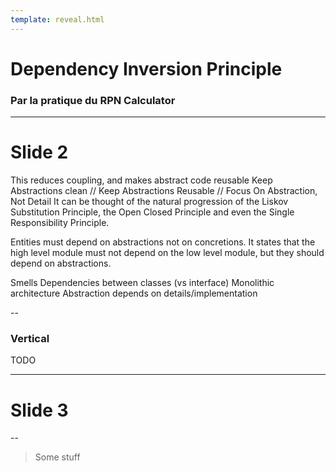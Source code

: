 ```yaml
---
template: reveal.html
---
```

# Dependency Inversion Principle

### Par la pratique du RPN Calculator

---

# Slide 2

This reduces coupling, and makes abstract code reusable
Keep Abstractions clean // Keep Abstractions Reusable // Focus On Abstraction, Not Detail
It can be thought of the natural progression of the Liskov Substitution Principle, the Open Closed Principle and even the Single Responsibility Principle.



Entities must depend on abstractions not on concretions. It states that the high level module must not depend on the low level module, but they should depend on abstractions.

Smells
Dependencies between classes (vs interface)
Monolithic architecture
Abstraction depends on details/implementation


--

### Vertical

TODO

---

# Slide 3

--

> Some stuff

